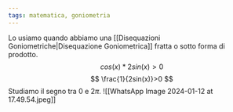 ```yaml
---
tags: matematica, goniometria
---
```

Lo usiamo quando abbiamo una [[Disequazioni Goniometriche|Disequazione Goniometrica]] fratta o sotto forma di prodotto.
$$
cos(x)*2sin(x)>0
$$
$$
\frac{1}{2sin(x)}>0
$$
Studiamo il segno tra $0$ e $2\pi$.
![[WhatsApp Image 2024-01-12 at 17.49.54.jpeg]]